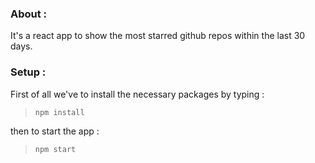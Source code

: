 ### About : 
It's a react app to show the most starred github repos within the last 30 days.

### Setup : 
First of all we've to install the necessary packages by typing : 
> ``npm install ``

then to start the app : 
> ``npm start ``